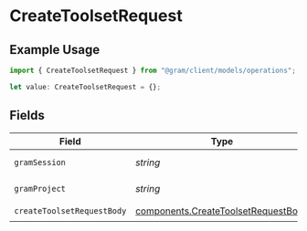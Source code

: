 # CreateToolsetRequest

## Example Usage

```typescript
import { CreateToolsetRequest } from "@gram/client/models/operations";

let value: CreateToolsetRequest = {};
```

## Fields

| Field                                                                                      | Type                                                                                       | Required                                                                                   | Description                                                                                |
| ------------------------------------------------------------------------------------------ | ------------------------------------------------------------------------------------------ | ------------------------------------------------------------------------------------------ | ------------------------------------------------------------------------------------------ |
| `gramSession`                                                                              | *string*                                                                                   | :heavy_minus_sign:                                                                         | Session header                                                                             |
| `gramProject`                                                                              | *string*                                                                                   | :heavy_minus_sign:                                                                         | project header                                                                             |
| `createToolsetRequestBody`                                                                 | [components.CreateToolsetRequestBody](../../models/components/createtoolsetrequestbody.md) | :heavy_check_mark:                                                                         | N/A                                                                                        |